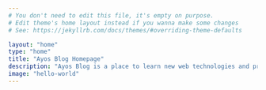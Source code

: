 ```yaml
---
# You don't need to edit this file, it's empty on purpose.
# Edit theme's home layout instead if you wanna make some changes
# See: https://jekyllrb.com/docs/themes/#overriding-theme-defaults

layout: "home"
type: "home"
title: "Ayos Blog Homepage"
description: "Ayos Blog is a place to learn new web technologies and productivity hacks."
image: "hello-world"
---
```

